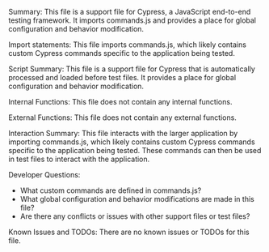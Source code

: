 Summary:
This file is a support file for Cypress, a JavaScript end-to-end testing framework. It imports commands.js and provides a place for global configuration and behavior modification.

Import statements:
This file imports commands.js, which likely contains custom Cypress commands specific to the application being tested.

Script Summary:
This file is a support file for Cypress that is automatically processed and loaded before test files. It provides a place for global configuration and behavior modification.

Internal Functions:
This file does not contain any internal functions.

External Functions:
This file does not contain any external functions.

Interaction Summary:
This file interacts with the larger application by importing commands.js, which likely contains custom Cypress commands specific to the application being tested. These commands can then be used in test files to interact with the application.

Developer Questions:
- What custom commands are defined in commands.js?
- What global configuration and behavior modifications are made in this file?
- Are there any conflicts or issues with other support files or test files?

Known Issues and TODOs:
There are no known issues or TODOs for this file.
